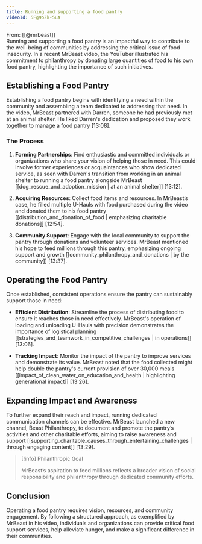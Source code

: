 ```yaml
---
title: Running and supporting a food pantry
videoId: 5Fg9oZk-5uA
---
```


From: [[@mrbeast]] <br/> 
Running and supporting a food pantry is an impactful way to contribute to the well-being of communities by addressing the critical issue of food insecurity. In a recent MrBeast video, the YouTuber illustrated his commitment to philanthropy by donating large quantities of food to his own food pantry, highlighting the importance of such initiatives.

## Establishing a Food Pantry

Establishing a food pantry begins with identifying a need within the community and assembling a team dedicated to addressing that need. In the video, MrBeast partnered with Darren, someone he had previously met at an animal shelter. He liked Darren's dedication and proposed they work together to manage a food pantry <a class="yt-timestamp" data-t="13:08">[13:08]</a>.

### The Process

1. **Forming Partnerships**: Find enthusiastic and committed individuals or organizations who share your vision of helping those in need. This could involve former experiences or acquaintances who show dedicated service, as seen with Darren's transition from working in an animal shelter to running a food pantry alongside MrBeast [[dog_rescue_and_adoption_mission | at an animal shelter]] <a class="yt-timestamp" data-t="13:12">[13:12]</a>.

2. **Acquiring Resources**: Collect food items and resources. In MrBeast’s case, he filled multiple U-Hauls with food purchased during the video and donated them to his food pantry [[distribution_and_donation_of_food | emphasizing charitable donations]] <a class="yt-timestamp" data-t="12:54">[12:54]</a>.

3. **Community Support**: Engage with the local community to support the pantry through donations and volunteer services. MrBeast mentioned his hope to feed millions through this pantry, emphasizing ongoing support and growth [[community_philanthropy_and_donations | by the community]] <a class="yt-timestamp" data-t="13:37">[13:37]</a>.

## Operating the Food Pantry

Once established, consistent operations ensure the pantry can sustainably support those in need:

- **Efficient Distribution**: Streamline the process of distributing food to ensure it reaches those in need effectively. MrBeast's operation of loading and unloading U-Hauls with precision demonstrates the importance of logistical planning [[strategies_and_teamwork_in_competitive_challenges | in operations]] <a class="yt-timestamp" data-t="13:06">[13:06]</a>.

- **Tracking Impact**: Monitor the impact of the pantry to improve services and demonstrate its value. MrBeast noted that the food collected might help double the pantry's current provision of over 30,000 meals [[impact_of_clean_water_on_education_and_health | highlighting generational impact]] <a class="yt-timestamp" data-t="13:26">[13:26]</a>.

## Expanding Impact and Awareness

To further expand their reach and impact, running dedicated communication channels can be effective. MrBeast launched a new channel, Beast Philanthropy, to document and promote the pantry’s activities and other charitable efforts, aiming to raise awareness and support [[supporting_charitable_causes_through_entertaining_challenges | through engaging content]] <a class="yt-timestamp" data-t="13:29">[13:29]</a>.

> [!info] Philanthropic Goal
>
> MrBeast’s aspiration to feed millions reflects a broader vision of social responsibility and philanthropy through dedicated community efforts.

## Conclusion

Operating a food pantry requires vision, resources, and community engagement. By following a structured approach, as exemplified by MrBeast in his video, individuals and organizations can provide critical food support services, help alleviate hunger, and make a significant difference in their communities.